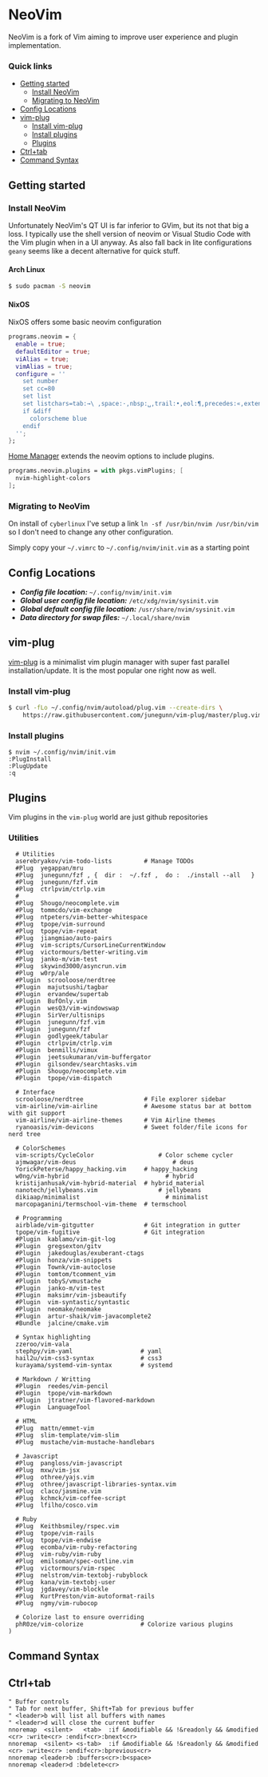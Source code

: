 # NeoVim
NeoVim is a fork of Vim aiming to improve user experience and plugin implementation.

### Quick links
* [Getting started](#getting-started)
  * [Install NeoVim](#install-neovim)
  * [Migrating to NeoVim](#migrating-to-neovim)
* [Config Locations](#config-locations)
* [vim-plug](#vim-plug)
  * [Install vim-plug](#install-vim-plug)
  * [Install plugins](#install-plugins)
  * [Plugins](#plugins)
* [Ctrl+tab](#ctrl+tab)
* [Command Syntax](#command-syntax)

## Getting started

### Install NeoVim
Unfortunately NeoVim's QT UI is far inferior to GVim, but its not that big a loss. I typically use 
the shell version of neovim or Visual Studio Code with the Vim plugin when in a UI anyway. As also 
fall back in lite configurations `geany` seems like a decent alternative for quick stuff.

#### Arch Linux
```bash
$ sudo pacman -S neovim
```

#### NixOS
NixOS offers some basic neovim configuration
```nix
programs.neovim = {
  enable = true;
  defaultEditor = true;
  viAlias = true;
  vimAlias = true;
  configure = ''
    set number
    set cc=80
    set list
    set listchars=tab:→\ ,space:·,nbsp:␣,trail:•,eol:¶,precedes:«,extends:»
    if &diff
      colorscheme blue
    endif
  '';
};
```

[Home Manager](https://mipmip.github.io/home-manager-option-search/?query=neovim) extends the neovim 
options to include plugins.

```nix
programs.neovim.plugins = with pkgs.vimPlugins; [
  nvim-highlight-colors
];
```

### Migrating to NeoVim
On install of `cyberlinux` I've setup a link `ln -sf /usr/bin/nvim /usr/bin/vim` so I don't need to 
change any other configuration.

Simply copy your `~/.vimrc` to `~/.config/nvim/init.vim` as a starting point

## Config Locations
* ***Config file location:*** `~/.config/nvim/init.vim`
* ***Global user config file location:*** `/etc/xdg/nvim/sysinit.vim`
* ***Global default config file location:*** `/usr/share/nvim/sysinit.vim`
* ***Data directory for swap files:*** `~/.local/share/nvim`

## vim-plug
[vim-plug](https://github.com/junegunn/vim-plug) is a minimalist vim plugin manager with super fast
parallel installation/update. It is the most popular one right now as well.

### Install vim-plug
```bash
$ curl -fLo ~/.config/nvim/autoload/plug.vim --create-dirs \
    https://raw.githubusercontent.com/junegunn/vim-plug/master/plug.vim
```

### Install plugins
```
$ nvim ~/.config/nvim/init.vim
:PlugInstall
:PlugUpdate
:q
```

## Plugins
Vim plugins in the `vim-plug` world are just github repositories

### Utilities
```
  # Utilities
  aserebryakov/vim-todo-lists         # Manage TODOs
  #Plug  yegappan/mru
  #Plug  junegunn/fzf , {  dir :  ~/.fzf ,  do :  ./install --all   }
  #Plug  junegunn/fzf.vim
  #Plug  ctrlpvim/ctrlp.vim
  #
  #Plug  Shougo/neocomplete.vim
  #Plug  tommcdo/vim-exchange
  #Plug  ntpeters/vim-better-whitespace
  #Plug  tpope/vim-surround
  #Plug  tpope/vim-repeat
  #Plug  jiangmiao/auto-pairs
  #Plug  vim-scripts/CursorLineCurrentWindow
  #Plug  victormours/better-writing.vim
  #Plug  janko-m/vim-test
  #Plug  skywind3000/asyncrun.vim
  #Plug  w0rp/ale
  #Plugin  scrooloose/nerdtree
  #Plugin  majutsushi/tagbar
  #Plugin  ervandew/supertab
  #Plugin  BufOnly.vim
  #Plugin  wesQ3/vim-windowswap
  #Plugin  SirVer/ultisnips
  #Plugin  junegunn/fzf.vim
  #Plugin  junegunn/fzf
  #Plugin  godlygeek/tabular
  #Plugin  ctrlpvim/ctrlp.vim
  #Plugin  benmills/vimux
  #Plugin  jeetsukumaran/vim-buffergator
  #Plugin  gilsondev/searchtasks.vim
  #Plugin  Shougo/neocomplete.vim
  #Plugin  tpope/vim-dispatch

  # Interface
  scrooloose/nerdtree                 # File explorer sidebar
  vim-airline/vim-airline             # Awesome status bar at bottom with git support
  vim-airline/vim-airline-themes      # Vim Airline themes
  ryanoasis/vim-devicons              # Sweet folder/file icons for nerd tree

  # ColorSchemes
  vim-scripts/CycleColor  			      # Color scheme cycler
  ajmwagar/vim-deus  				          # deus
  YorickPeterse/happy_hacking.vim     # happy_hacking
  w0ng/vim-hybrid  				            # hybrid
  kristijanhusak/vim-hybrid-material  # hybrid_material
  nanotech/jellybeans.vim  			      # jellybeans
  dikiaap/minimalist  				        # minimalist
  marcopaganini/termschool-vim-theme  # termschool

  # Programming
  airblade/vim-gitgutter              # Git integration in gutter
  tpope/vim-fugitive                  # Git integration
  #Plugin  kablamo/vim-git-log
  #Plugin  gregsexton/gitv
  #Plugin  jakedouglas/exuberant-ctags
  #Plugin  honza/vim-snippets
  #Plugin  Townk/vim-autoclose
  #Plugin  tomtom/tcomment_vim
  #Plugin  tobyS/vmustache
  #Plugin  janko-m/vim-test
  #Plugin  maksimr/vim-jsbeautify
  #Plugin  vim-syntastic/syntastic
  #Plugin  neomake/neomake
  #Plugin  artur-shaik/vim-javacomplete2
  #Bundle  jalcine/cmake.vim

  # Syntax highlighting
  zzeroo/vim-vala
  stephpy/vim-yaml                   # yaml
  hail2u/vim-css3-syntax             # css3
  kurayama/systemd-vim-syntax        # systemd

  # Markdown / Writting
  #Plugin  reedes/vim-pencil
  #Plugin  tpope/vim-markdown
  #Plugin  jtratner/vim-flavored-markdown
  #Plugin  LanguageTool

  # HTML
  #Plug  mattn/emmet-vim
  #Plug  slim-template/vim-slim
  #Plug  mustache/vim-mustache-handlebars

  # Javascript
  #Plug  pangloss/vim-javascript
  #Plug  mxw/vim-jsx
  #Plug  othree/yajs.vim
  #Plug  othree/javascript-libraries-syntax.vim
  #Plug  claco/jasmine.vim
  #Plug  kchmck/vim-coffee-script
  #Plug  lfilho/cosco.vim

  # Ruby
  #Plug  Keithbsmiley/rspec.vim
  #Plug  tpope/vim-rails
  #Plug  tpope/vim-endwise
  #Plug  ecomba/vim-ruby-refactoring
  #Plug  vim-ruby/vim-ruby
  #Plug  emilsoman/spec-outline.vim
  #Plug  victormours/vim-rspec
  #Plug  nelstrom/vim-textobj-rubyblock
  #Plug  kana/vim-textobj-user
  #Plug  jgdavey/vim-blockle
  #Plug  KurtPreston/vim-autoformat-rails
  #Plug  ngmy/vim-rubocop

  # Colorize last to ensure overriding
  phR0ze/vim-colorize                # Colorize various plugins
)
```

## Command Syntax

## Ctrl+tab
```
" Buffer controls
" Tab for next buffer, Shift+Tab for previous buffer
" <leader>b will list all buffers with names
" <leader>d will close the current buffer
nnoremap  <silent>   <tab>  :if &modifiable && !&readonly && &modified <cr> :write<cr> :endif<cr>:bnext<cr>
nnoremap  <silent> <s-tab>  :if &modifiable && !&readonly && &modified <cr> :write<cr> :endif<cr>:bprevious<cr>
nnoremap <leader>b :buffers<cr>:b<space> 
nnoremap <leader>d :bdelete<cr>
```

<!-- 
vim: ts=2:sw=2:sts=2
-->

